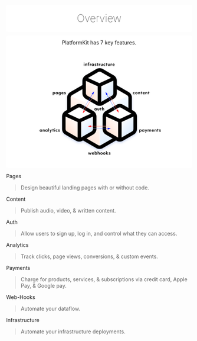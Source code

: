 <div align="center" style="background:#fff;border-radius:5px;padding:10px 10px 5px 10px;margin-top:20px;">
    <h1 style="margin-bottom:15px;margin-top:10px; border:none;font-weight:100;color:#000 !important;">Overview</h1>
</div>

<div align="center" style="background:#fff;padding:10px;border-radius:5px;margin-top:10px;">
    PlatformKit has 7 key features.<br><br>
    <img style="max-height:300px;" src="images/diagram.png">
</div>

Pages
> Design beautiful landing pages with or without code.

Content
> Publish audio, video, & written content.

Auth
> Allow users to sign up, log in, and control what they can access.

Analytics
> Track clicks, page views, conversions, & custom events.

Payments
> Charge for products, services, & subscriptions via credit card, Apple Pay, & Google pay.

Web-Hooks
> Automate your dataflow.

Infrastructure
> Automate your infrastructure deployments.
